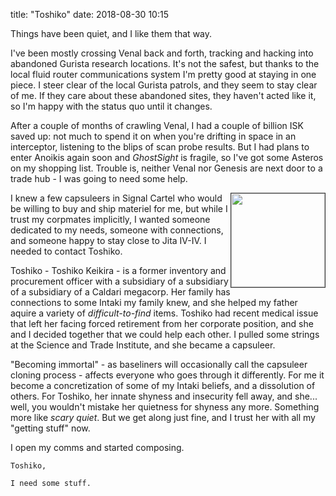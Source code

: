 title: "Toshiko"
date: 2018-08-30 10:15

Things have been quiet, and I like them that way.

I've been mostly crossing Venal back and forth, tracking and hacking into abandoned Gurista research locations. It's not the safest, but thanks to the local fluid router communications system I'm pretty good at staying in one piece. I steer clear of the local Gurista patrols, and they seem to stay clear of me. If they care about these abandoned sites, they haven't acted like it, so I'm happy with the status quo until it changes.


After a couple of months of crawling Venal, I had a couple of billion ISK saved up: not much to spend it on when you're drifting in space in an interceptor, listening to the blips of scan probe results. But I had plans to enter Anoikis again soon and *GhostSight* is fragile, so I've got some Asteros on my shopping list. Trouble is, neither Venal nor Genesis are next door to a trade hub - I was going to need some help.

<img src="http://i.imgur.com/XUmcgiz.png" style="width: 150px; float: right; border: 1px solid #333">

I knew a few capsuleers in Signal Cartel who would be willing to buy and ship materiel for me, but while I trust my corpmates implicitly, I wanted someone dedicated to my needs, someone with connections, and someone happy to stay close to Jita IV-IV. I needed to contact Toshiko.

Toshiko - Toshiko Keikira - is a former inventory and procurement officer with a subsidiary of a subsidiary of a subsidiary of a Caldari megacorp. Her family has connections to some Intaki my family knew, and she helped my father aquire a variety of *difficult-to-find* items. Toshiko had  recent medical issue that left her facing forced retirement from her corporate position, and she and I decided together that we could help each other. I pulled some strings at the Science and Trade Institute, and she became a capsuleer.

"Becoming immortal" - as baseliners will occasionally call the capsuleer cloning process - affects everyone who goes through it differently. For me it become a concretization of some of my Intaki beliefs, and a dissolution of others. For Toshiko, her innate shyness and insecurity fell away, and she... well, you wouldn't mistake her quietness for shyness any more. Something more like *scary quiet*. But we get along just fine, and I trust her with all my "getting stuff" now. 

I open my comms and started composing.

```
Toshiko,

I need some stuff.
```